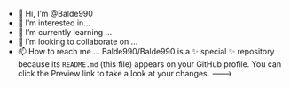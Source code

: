 - 👋 Hi, I’m @Balde990
- 👀 I’m interested in...
- 🌱 I’m currently learning ...
- 💞️ I’m looking to collaborate on ...
- 📫 How to reach me ...
Balde990/Balde990 is a ✨ special ✨ repository because its `README.md` (this file) appears on your GitHub profile.
You can click the Preview link to take a look at your changes.
--->
